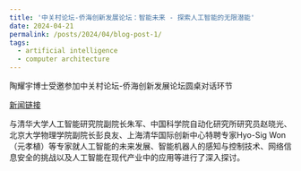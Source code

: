 ```yaml
---
title: '中关村论坛-侨海创新发展论坛：智能未来 - 探索人工智能的无限潜能'
date: 2024-04-21
permalink: /posts/2024/04/blog-post-1/
tags:
  - artificial intelligence
  - computer architecture
---
```


陶耀宇博士受邀参加中关村论坛-侨海创新发展论坛圆桌对话环节

<p><a href="http://www.bjql.org.cn/html/1//189/190/10720.html">新闻链接</a></p>

与清华大学人工智能研究院副院长朱军、中国科学院自动化研究所研究员赵晓光、北京大学物理学院副院长彭良友、上海清华国际创新中心特聘专家Hyo-Sig Won（元孝植）等专家就人工智能的未来发展、智能机器人的感知与控制技术、网络信息安全的挑战以及人工智能在现代产业中的应用等进行了深入探讨。

